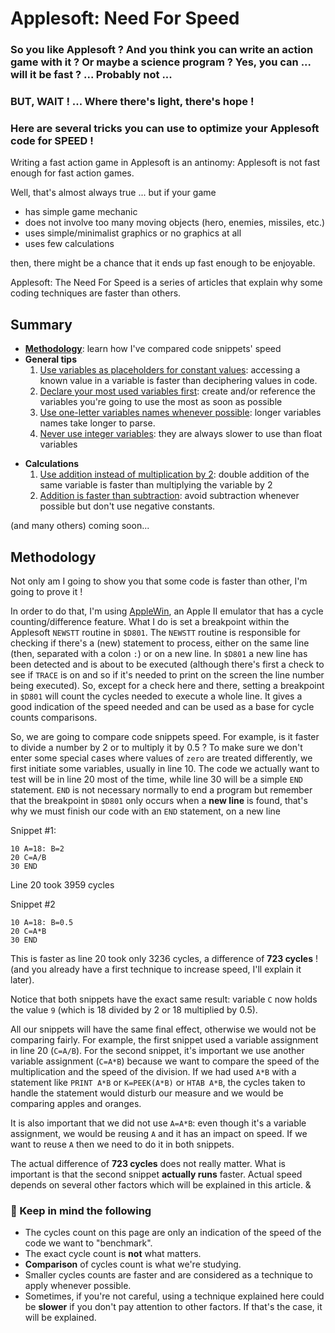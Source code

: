 
# Applesoft: Need For Speed

### So you like Applesoft ? And you think you can write an action game with it ?  Or maybe a science program ? Yes, you can ... will it be fast ? ... Probably not ...
 
### BUT, WAIT ! ... Where there's light, there's hope !
 
### Here are several tricks you can use to optimize your Applesoft code for SPEED !


Writing a fast action game in Applesoft is an antinomy: Applesoft is not fast enough for fast action games.

Well, that's almost always true ... but if your game

* has simple game mechanic
* does not involve too many moving objects (hero, enemies, missiles, etc.)
* uses simple/minimalist graphics or no graphics at all
* uses few calculations

then, there might be a chance that it ends up fast enough to be enjoyable.

Applesoft: The Need For Speed is a series of articles that explain why some coding techniques are faster than others.

## Summary
* **[Methodology](#methodology)**: learn how I've compared code snippets' speed
* **General tips**
	1. [Use variables as placeholders for constant values](general/01_variables_for_constants.md): accessing a known value in a variable is faster than deciphering values in code.
	2. [Declare your most used variables first](general/02_declare_most_used_variables_first.md): create and/or reference the variables you're going to use the most as soon as possible
	3. [Use one-letter variables names whenever possible](general/03_use_one_letter_variables_names.md): longer variables names take longer to parse.
	4. [Never use integer variables](04_never_use_integer_variables.md): they are always slower to use than float variables
- **Calculations**
	1. [Use addition instead of multiplication by 2](calculations/01_use_addition_instead_of_mul2.md): double addition of the same variable is faster than multiplying the variable by 2
	2. [Addition is faster than subtraction](calculations/02_addition_is_faster_than_subtraction.md): avoid subtraction whenever possible but don't use negative constants.

(and many others) coming soon... 

## Methodology
Not only am I going to show you that some code is faster than other, I'm going to prove it !

In order to do that, I'm using [AppleWin](https://github.com/AppleWin/AppleWin), an Apple II emulator that has a cycle counting/difference feature. What I do is set a breakpoint within the Applesoft ``NEWSTT`` routine in ``$D801``. The ``NEWSTT`` routine is responsible for checking if there's a (new) statement to process, either on the same line (then, separated with a colon ``:``) or on a new line. In ``$D801`` a new line has been detected and is about to be executed (although there's first a check to see if ``TRACE`` is on and so if it's needed to print on the screen the line number being executed). So, except for a check here and there, setting a breakpoint in ``$D801`` will count the cycles needed to execute a whole line. It gives a good indication of the speed needed and can be used as a base for cycle counts comparisons.

So, we are going to compare code snippets speed. For example, is it faster to divide a number by 2 or to multiply it by 0.5 ? To make sure we don't enter some special cases where values of ``zero`` are treated differently, we first initiate some variables, usually in line 10. The code we actually want to test will be in line 20 most of the time, while line 30 will be a simple ``END`` statement. ``END`` is not necessary normally to end a program but remember that the breakpoint in ``$D801`` only occurs when a **new line** is found, that's why we must finish our code with an ``END`` statement, on a new line

Snippet #1:

```basic
10 A=18: B=2
20 C=A/B
30 END
```

Line 20 took 3959 cycles

Snippet #2

```basic
10 A=18: B=0.5
20 C=A*B
30 END
```

This is faster as line 20 took only 3236 cycles, a difference of **723 cycles** ! (and you already have a first technique to increase speed, I'll explain it later).

Notice that both snippets have the exact same result: variable ``C`` now holds the value ``9`` (which is 18 divided by 2 or 18 multiplied by 0.5). 

All our snippets will have the same final effect, otherwise we would not be comparing fairly. For example, the first snippet used a variable assignment in line 20 (``C=A/B``). For the second snippet, it's important we use another variable assignment (``C=A*B``) because we want to compare the speed of the multiplication and the speed of the division. If we had used ``A*B`` with a statement like ``PRINT A*B`` or ``K=PEEK(A*B)`` or ``HTAB A*B``, the cycles taken to handle the statement would disturb our measure and we would be comparing apples and oranges.

It is also important that we did not use ``A=A*B``: even though it's a variable assignment, we would be reusing ``A`` and it has an impact on speed. If we want to reuse ``A`` then we need to do it in both snippets.

The actual difference of **723 cycles** does not really matter. What is important is that the second snippet **actually runs** faster. Actual speed depends on several other factors which will be explained in this article. &amp;

### 🍎 Keep in mind the following

* The cycles count on this page are only an indication of the speed of the code we want to "benchmark".
* The exact cycle count is **not** what matters. 
* **Comparison** of cycles count is what we're studying. 
* Smaller cycles counts are faster and are considered as a technique to apply whenever possible.
* Sometimes, if you're not careful, using a technique explained here could be **slower** if you don't pay attention to other factors. If that's the case, it will be explained.
